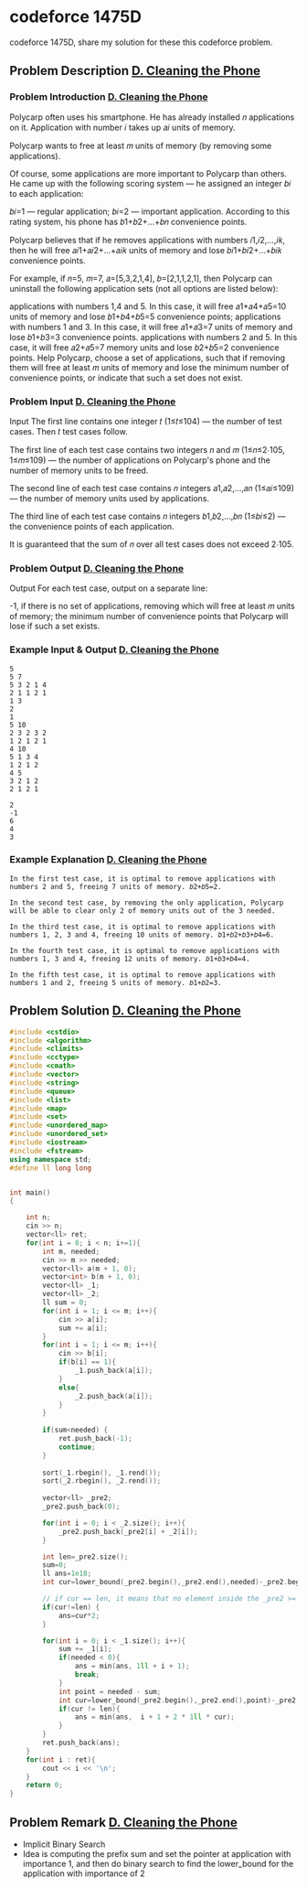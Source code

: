 # codeforce 1475D



codeforce 1475D, share my solution for these this codeforce problem.
<!--more-->

## Problem Description [D. Cleaning the Phone](https://codeforces.com/problemset/problem/1475/D)

### Problem Introduction [D. Cleaning the Phone](https://codeforces.com/problemset/problem/1475/D)

<p>

Polycarp often uses his smartphone. He has already installed 𝑛 applications on it. Application with number 𝑖 takes up 𝑎𝑖 units of memory.

Polycarp wants to free at least 𝑚 units of memory (by removing some applications).

Of course, some applications are more important to Polycarp than others. He came up with the following scoring system — he assigned an integer 𝑏𝑖 to each application:

𝑏𝑖=1 — regular application;
𝑏𝑖=2 — important application.
According to this rating system, his phone has 𝑏1+𝑏2+…+𝑏𝑛 convenience points.

Polycarp believes that if he removes applications with numbers 𝑖1,𝑖2,…,𝑖𝑘, then he will free 𝑎𝑖1+𝑎𝑖2+…+𝑎𝑖𝑘 units of memory and lose 𝑏𝑖1+𝑏𝑖2+…+𝑏𝑖𝑘 convenience points.

For example, if 𝑛=5, 𝑚=7, 𝑎=[5,3,2,1,4], 𝑏=[2,1,1,2,1], then Polycarp can uninstall the following application sets (not all options are listed below):

applications with numbers 1,4 and 5. In this case, it will free 𝑎1+𝑎4+𝑎5=10 units of memory and lose 𝑏1+𝑏4+𝑏5=5 convenience points;
applications with numbers 1 and 3. In this case, it will free 𝑎1+𝑎3=7 units of memory and lose 𝑏1+𝑏3=3 convenience points.
applications with numbers 2 and 5. In this case, it will free 𝑎2+𝑎5=7 memory units and lose 𝑏2+𝑏5=2 convenience points.
Help Polycarp, choose a set of applications, such that if removing them will free at least 𝑚 units of memory and lose the minimum number of convenience points, or indicate that such a set does not exist.
<p>


### Problem Input [D. Cleaning the Phone](https://codeforces.com/problemset/problem/1475/D)
<p>
Input
The first line contains one integer 𝑡 (1≤𝑡≤104) — the number of test cases. Then 𝑡 test cases follow.

The first line of each test case contains two integers 𝑛 and 𝑚 (1≤𝑛≤2⋅105, 1≤𝑚≤109) — the number of applications on Polycarp's phone and the number of memory units to be freed.

The second line of each test case contains 𝑛 integers 𝑎1,𝑎2,…,𝑎𝑛 (1≤𝑎𝑖≤109) — the number of memory units used by applications.

The third line of each test case contains 𝑛 integers 𝑏1,𝑏2,…,𝑏𝑛 (1≤𝑏𝑖≤2) — the convenience points of each application.

It is guaranteed that the sum of 𝑛 over all test cases does not exceed 2⋅105.
<p>


### Problem Output [D. Cleaning the Phone](https://codeforces.com/problemset/problem/1475/D)
<p>
Output
For each test case, output on a separate line:

-1, if there is no set of applications, removing which will free at least 𝑚 units of memory;
the minimum number of convenience points that Polycarp will lose if such a set exists.
<p>


### Example Input & Output [D. Cleaning the Phone](https://codeforces.com/problemset/problem/1475/D)

```
5
5 7
5 3 2 1 4
2 1 1 2 1
1 3
2
1
5 10
2 3 2 3 2
1 2 1 2 1
4 10
5 1 3 4
1 2 1 2
4 5
3 2 1 2
2 1 2 1
```


```
2
-1
6
4
3
```


### Example Explanation [D. Cleaning the Phone](https://codeforces.com/problemset/problem/1475/D)

```
In the first test case, it is optimal to remove applications with numbers 2 and 5, freeing 7 units of memory. 𝑏2+𝑏5=2.

In the second test case, by removing the only application, Polycarp will be able to clear only 2 of memory units out of the 3 needed.

In the third test case, it is optimal to remove applications with numbers 1, 2, 3 and 4, freeing 10 units of memory. 𝑏1+𝑏2+𝑏3+𝑏4=6.

In the fourth test case, it is optimal to remove applications with numbers 1, 3 and 4, freeing 12 units of memory. 𝑏1+𝑏3+𝑏4=4.

In the fifth test case, it is optimal to remove applications with numbers 1 and 2, freeing 5 units of memory. 𝑏1+𝑏2=3.
```

## Problem Solution [D. Cleaning the Phone](https://codeforces.com/problemset/problem/1475/D)

```cpp
#include <cstdio>
#include <algorithm>
#include <climits>
#include <cctype>
#include <cmath>
#include <vector>
#include <string>
#include <queue>
#include <list>
#include <map>
#include <set>
#include <unordered_map>
#include <unordered_set>
#include <iostream>
#include <fstream>
using namespace std;
#define ll long long


int main()
{

    int n;
    cin >> n;
    vector<ll> ret;
    for(int i = 0; i < n; i+=1){
        int m, needed;
        cin >> m >> needed;
        vector<ll> a(m + 1, 0);
        vector<int> b(m + 1, 0);
        vector<ll> _1;
        vector<ll> _2;
        ll sum = 0;
        for(int i = 1; i <= m; i++){
            cin >> a[i];
            sum += a[i];
        }
        for(int i = 1; i <= m; i++){
            cin >> b[i];
            if(b[i] == 1){
                _1.push_back(a[i]);
            }
            else{
                _2.push_back(a[i]);
            }
        }
        
        if(sum<needed) {
            ret.push_back(-1);
            continue;
        }
        
        sort(_1.rbegin(), _1.rend());
        sort(_2.rbegin(), _2.rend());
        
        vector<ll> _pre2;
		_pre2.push_back(0);

        for(int i = 0; i < _2.size(); i++){
            _pre2.push_back(_pre2[i] + _2[i]);
        }

        int len=_pre2.size();
        sum=0;
		ll ans=1e18;
        int cur=lower_bound(_pre2.begin(),_pre2.end(),needed)-_pre2.begin();

        // if cur == len, it means that no element inside the _pre2 >= needed
        if(cur!=len) {
            ans=cur*2;
        }

        for(int i = 0; i < _1.size(); i++){
            sum += _1[i];
            if(needed < 0){
                ans = min(ans, 1ll + i + 1);
                break;
            }
            int point = needed - sum;
            int cur=lower_bound(_pre2.begin(),_pre2.end(),point)-_pre2.begin();
            if(cur != len){
                ans = min(ans,  i + 1 + 2 * 1ll * cur);
            }
        } 
        ret.push_back(ans);
    }
    for(int i : ret){
        cout << i << '\n';
    }
    return 0;
}

```


## Problem Remark [D. Cleaning the Phone](https://codeforces.com/problemset/problem/1475/D)
- Implicit Binary Search
- Idea is computing the prefix sum and set the pointer at application with importance 1, and then do binary search to find the lower_bound for the application with importance of 2
